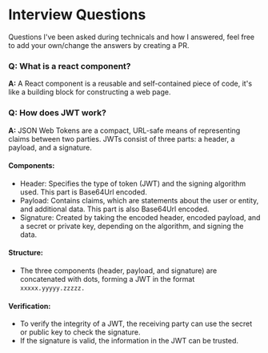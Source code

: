 # Interview Questions

Questions I've been asked during technicals and how I answered, feel free to add your own/change the answers by creating a PR.

### Q: What is a react component?

**A:** A React component is a reusable and self-contained piece of code, it's like a building block for constructing a web page.

### Q: How does JWT work?

**A:** JSON Web Tokens are a compact, URL-safe means of representing claims between two parties. JWTs consist of three parts: a header, a payload, and a signature.

#### Components:

* Header: Specifies the type of token (JWT) and the signing algorithm used. This part is Base64Url encoded.
* Payload: Contains claims, which are statements about the user or entity, and additional data. This part is also Base64Url encoded.
* Signature: Created by taking the encoded header, encoded payload, and a secret or private key, depending on the algorithm, and signing the data.

#### Structure:

* The three components (header, payload, and signature) are concatenated with dots, forming a JWT in the format `xxxxx.yyyyy.zzzzz.`


#### Verification:

* To verify the integrity of a JWT, the receiving party can use the secret or public key to check the signature.
* If the signature is valid, the information in the JWT can be trusted.